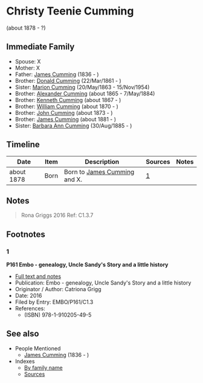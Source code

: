 ﻿---
layout: person
subject_key: i94377968
permalink: /people/i94377968
---

# Christy  Teenie Cumming
(about 1878 - ?)

## Immediate Family

* Spouse: X
* Mother: X
* Father: [James Cumming](./@i66384942@-james-cumming-b1836-d.md) (1836 - )
* Brother: [Donald Cumming](./@i20465544@-donald-cumming-b1861-3-22-d.md) (22/Mar/1861 - )
* Sister: [Marion Cumming](./@i59851647@-marion-cumming-b1863-5-20-d1954-11-15.md) (20/May/1863 - 15/Nov/1954)
* Brother: [Alexander Cumming](./@i7306221@-alexander-cumming-b1865-d1884-5-7.md) (about 1865 - 7/May/1884)
* Brother: [Kenneth Cumming](./@i14447152@-kenneth-cumming-b1867-d.md) (about 1867 - )
* Brother: [William Cumming](./@i10016098@-william-cumming-b1870-d.md) (about 1870 - )
* Brother: [John Cumming](./@i87723702@-john-cumming-b1873-d.md) (about 1873 - )
* Brother: [James Cumming](./@i64418166@-james-cumming-b1881-d.md) (about 1881 - )
* Sister: [Barbara Ann Cumming](./@i57039529@-barbara-ann-cumming-b1885-8-30-d.md) (30/Aug/1885 - )

## Timeline

Date | Item | Description | Sources | Notes
---|---|---|---|---
about 1878 | Born | Born to [James Cumming](./@i66384942@-james-cumming-b1836-d.md) and X. | [1](#1) | 

## Notes

> Rona Griggs 2016 Ref: C1.3.7
>


## Footnotes

### 1

**P161 Embo - genealogy, Uncle Sandy's Story and a little history**

* [Full text and notes](../sources/@s95058656@-p161-embo-genealogy,-uncle-sandy's-story-and-a-little-history.md)
* Publication: Embo - genealogy, Uncle Sandy's Story and a little history
* Originator / Author: Catriona Grigg
* Date: 2016
* Filed by Entry: EMBO/P161/C1.3
* References: 
  * (ISBN) 978-1-910205-49-5


## See also

- People Mentioned
  - [James Cumming](./@i66384942@-james-cumming-b1836-d.md) (1836 - )
- Indexes
  - [By family name](../index-by-family-name.md)
  - [Sources](../index-of-sources-by-title.md)

